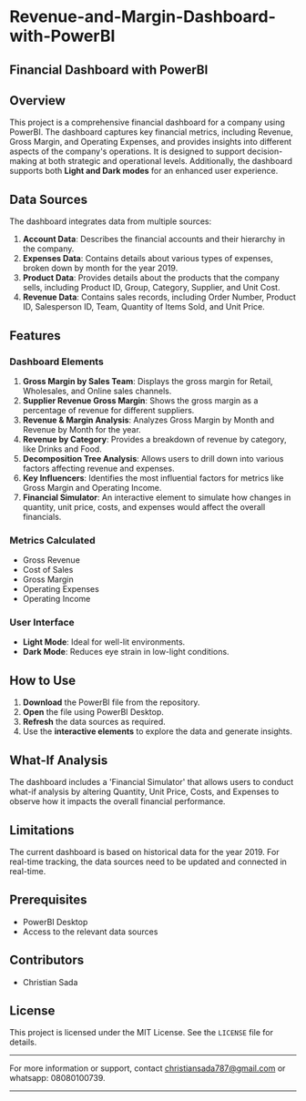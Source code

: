 # Revenue-and-Margin-Dashboard-with-PowerBI

## Financial Dashboard with PowerBI

## Overview

This project is a comprehensive financial dashboard for a company using PowerBI. The dashboard captures key financial metrics, including Revenue, Gross Margin, and Operating Expenses, and provides insights into different aspects of the company's operations. It is designed to support decision-making at both strategic and operational levels. Additionally, the dashboard supports both **Light and Dark modes** for an enhanced user experience.

## Data Sources

The dashboard integrates data from multiple sources:

1. **Account Data**: Describes the financial accounts and their hierarchy in the company.
2. **Expenses Data**: Contains details about various types of expenses, broken down by month for the year 2019.
3. **Product Data**: Provides details about the products that the company sells, including Product ID, Group, Category, Supplier, and Unit Cost.
4. **Revenue Data**: Contains sales records, including Order Number, Product ID, Salesperson ID, Team, Quantity of Items Sold, and Unit Price.

## Features

### Dashboard Elements

1. **Gross Margin by Sales Team**: Displays the gross margin for Retail, Wholesales, and Online sales channels.
2. **Supplier Revenue Gross Margin**: Shows the gross margin as a percentage of revenue for different suppliers.
3. **Revenue & Margin Analysis**: Analyzes Gross Margin by Month and Revenue by Month for the year.
4. **Revenue by Category**: Provides a breakdown of revenue by category, like Drinks and Food.
5. **Decomposition Tree Analysis**: Allows users to drill down into various factors affecting revenue and expenses.
6. **Key Influencers**: Identifies the most influential factors for metrics like Gross Margin and Operating Income.
7. **Financial Simulator**: An interactive element to simulate how changes in quantity, unit price, costs, and expenses would affect the overall financials.

### Metrics Calculated

- Gross Revenue
- Cost of Sales
- Gross Margin
- Operating Expenses
- Operating Income

### User Interface

- **Light Mode**: Ideal for well-lit environments.
- **Dark Mode**: Reduces eye strain in low-light conditions.

## How to Use

1. **Download** the PowerBI file from the repository.
2. **Open** the file using PowerBI Desktop.
3. **Refresh** the data sources as required.
4. Use the **interactive elements** to explore the data and generate insights.
  
## What-If Analysis

The dashboard includes a 'Financial Simulator' that allows users to conduct what-if analysis by altering Quantity, Unit Price, Costs, and Expenses to observe how it impacts the overall financial performance.

## Limitations

The current dashboard is based on historical data for the year 2019. For real-time tracking, the data sources need to be updated and connected in real-time.

## Prerequisites

- PowerBI Desktop
- Access to the relevant data sources

## Contributors

- Christian Sada

## License

This project is licensed under the MIT License. See the `LICENSE` file for details.

---

For more information or support, contact christiansada787@gmail.com or whatsapp: 08080100739.

---
